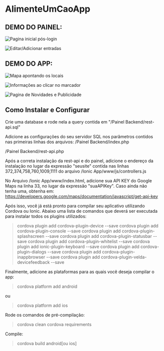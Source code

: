 # AlimenteUmCaoApp

## DEMO DO PAINEL:

![Pagina inicial pós-login](https://i.imgur.com/122gR0a.jpg)

![Editar/Adicionar entradas](https://i.imgur.com/0Fhv1nJ.jpg)


## DEMO DO APP:

![Mapa apontando os locais](https://i.imgur.com/nU24PxA.jpg)

![Informações ao clicar no marcador](https://i.imgur.com/NeL1qaf.jpg)

![Pagina de Novidades e Publicidade](https://i.imgur.com/09TzBtM.jpg)

## Como Instalar e Configurar

Crie uma database e rode nela a query contida em "/Painel Backend/rest-api.sql"

Adicione as configurações do seu servidor SQL nos parâmetros contidos nas primeiras linhas dos arquivos:
/Painel Backend/index.php

/Painel Backend/rest-api.php

Após a correta instalação da rest-api e do painel, adicione o endereço da instalação no lugar da expressão "seusite" contida nas linhas 372,374,758,760,1009,1111 do arquivo /Ionic App/www/js/controllers.js

No Arquivo /Ionic App/www/index.html, adicione sua API KEY do Google Maps na linha 33, no lugar da expressão "suaAPIKey". Caso ainda não tenha uma, obtenha em: https://developers.google.com/maps/documentation/javascript/get-api-key

Após isso, você já está pronto para compilar seu aplicativo utilizando Cordova ou Ionic.
Abaixo uma lista de comandos que deverá ser executada para instalar todos os plugins utilizados:

> cordova plugin add cordova-plugin-device --save
> cordova plugin add cordova-plugin-console --save
> cordova plugin add cordova-plugin-splashscreen --save
> cordova plugin add cordova-plugin-statusbar --save
> cordova plugin add cordova-plugin-whitelist --save
> cordova plugin add ionic-plugin-keyboard --save
> cordova plugin add cordova-plugin-dialogs --save
> cordova plugin add cordova-plugin-inappbrowser --save
> cordova plugin add cordova-plugin-velda-devicefeedback --save


Finalmente, adicione as plataformas para as quais você deseja compilar o app:

> cordova platform add android

ou

> cordova platform add ios

Rode os comandos de pré-compilação:

> cordova clean
> cordova requirements


Compile:

> cordova build android[ou ios]



